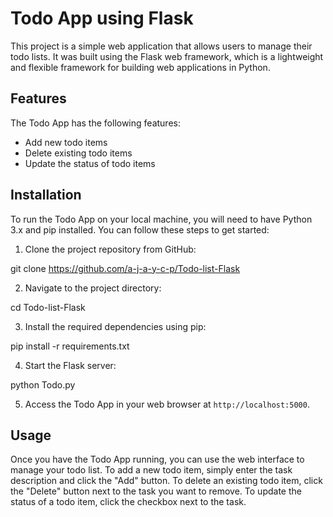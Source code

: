 # Todo App using Flask

This project is a simple web application that allows users to manage their todo lists. It was built using the Flask web framework, which is a lightweight and flexible framework for building web applications in Python.

## Features

The Todo App has the following features:

- Add new todo items
- Delete existing todo items
- Update the status of todo items

## Installation

To run the Todo App on your local machine, you will need to have Python 3.x and pip installed. You can follow these steps to get started:

1. Clone the project repository from GitHub:

git clone https://github.com/a-j-a-y-c-p/Todo-list-Flask

2. Navigate to the project directory:

cd Todo-list-Flask

3. Install the required dependencies using pip:

pip install -r requirements.txt

4. Start the Flask server:

python Todo.py

5. Access the Todo App in your web browser at `http://localhost:5000`.

## Usage

Once you have the Todo App running, you can use the web interface to manage your todo list. To add a new todo item, simply enter the task description and click the "Add" button. To delete an existing todo item, click the "Delete" button next to the task you want to remove. To update the status of a todo item, click the checkbox next to the task.
